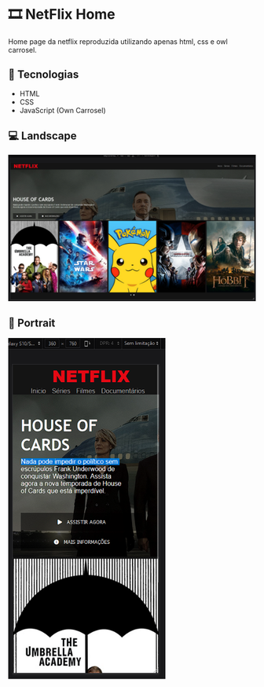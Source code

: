 # 🎞 NetFlix Home

Home page da netflix reproduzida utilizando apenas html, css e owl carrosel.

## 📝 Tecnologias

- HTML
- CSS
- JavaScript (Own Carrosel)

## 💻 Landscape

<div>
<img src="./img/netflixHome_LandScape.PNG">
</div>

## 📱 Portrait

<div>
<img src="./img/netflixHome_Portrait.PNG"  width="320">
</div>

